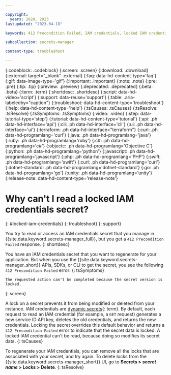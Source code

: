 ```yaml
---

copyright:
  years: 2020, 2023
lastupdated: "2023-04-18"

keywords: 412 Precondition Failed, IAM credentials, locked IAM credentials

subcollection: secrets-manager

content-type: troubleshoot

---
```


{:codeblock: .codeblock}
{:screen: .screen}
{:download: .download}
{:external: target="_blank" .external}
{:faq: data-hd-content-type='faq'}
{:gif: data-image-type='gif'}
{:important: .important}
{:note: .note}
{:pre: .pre}
{:tip: .tip}
{:preview: .preview}
{:deprecated: .deprecated}
{:beta: .beta}
{:term: .term}
{:shortdesc: .shortdesc}
{:script: data-hd-video='script'}
{:support: data-reuse='support'}
{:table: .aria-labeledby="caption"}
{:troubleshoot: data-hd-content-type='troubleshoot'}
{:help: data-hd-content-type='help'}
{:tsCauses: .tsCauses}
{:tsResolve: .tsResolve}
{:tsSymptoms: .tsSymptoms}
{:video: .video}
{:step: data-tutorial-type='step'}
{:tutorial: data-hd-content-type='tutorial'}
{:api: .ph data-hd-interface='api'}
{:cli: .ph data-hd-interface='cli'}
{:ui: .ph data-hd-interface='ui'}
{:terraform: .ph data-hd-interface="terraform"}
{:curl: .ph data-hd-programlang='curl'}
{:java: .ph data-hd-programlang='java'}
{:ruby: .ph data-hd-programlang='ruby'}
{:c#: .ph data-hd-programlang='c#'}
{:objectc: .ph data-hd-programlang='Objective C'}
{:python: .ph data-hd-programlang='python'}
{:javascript: .ph data-hd-programlang='javascript'}
{:php: .ph data-hd-programlang='PHP'}
{:swift: .ph data-hd-programlang='swift'}
{:curl: .ph data-hd-programlang='curl'}
{:dotnet-standard: .ph data-hd-programlang='dotnet-standard'}
{:go: .ph data-hd-programlang='go'}
{:unity: .ph data-hd-programlang='unity'}
{:release-note: data-hd-content-type='release-note'}

# Why can't I read a locked IAM credentials secret?
{: #locked-iam-credentials}
{: troubleshoot} 
{: support}

You try to read or access an IAM credentials secret that you manage in {{site.data.keyword.secrets-manager_full}}, but you get a `412 Precondition Failed` response.
{: shortdesc}

You have an IAM credentials secret that you want to regenerate for your application. But when you use the {{site.data.keyword.secrets-manager_short}} APIs, SDKs, or CLI to get the secret, you see the following `412 Precondition Failed` error:
{: tsSymptoms}

```
The requested action can't be completed because the secret version is locked.
```
{: screen}

A lock on a secret prevents it from being modified or deleted from your instance. IAM credentials are [dynamic secrets](#x9968958){: term}. By default, each request to read an IAM credential (for example, a `GET` request) generates a new service ID API key, deletes the old credentials, and returns the new credentials. Locking the secret overrides this default behavior and returns a `412 Precondition Failed` error to indicate that the secret data is locked. A locked IAM credential can't be read, because doing so modifies its secret data.
{: tsCauses}

To regenerate your IAM credentials, you can remove all the locks that are associated with your secret, and try again. To delete locks from the {{site.data.keyword.secrets-manager_short}} UI, go to **Secrets > _secret name_ > Locks > Delete**. 
{: tsResolve}




